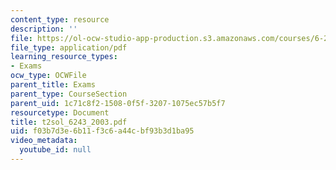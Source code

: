 ```yaml
---
content_type: resource
description: ''
file: https://ol-ocw-studio-app-production.s3.amazonaws.com/courses/6-243j-dynamics-of-nonlinear-systems-fall-2003/f03b7d3e6b11f3c6a44cbf93b3d1ba95_t2sol_6243_2003.pdf
file_type: application/pdf
learning_resource_types:
- Exams
ocw_type: OCWFile
parent_title: Exams
parent_type: CourseSection
parent_uid: 1c71c8f2-1508-0f5f-3207-1075ec57b5f7
resourcetype: Document
title: t2sol_6243_2003.pdf
uid: f03b7d3e-6b11-f3c6-a44c-bf93b3d1ba95
video_metadata:
  youtube_id: null
---
```

